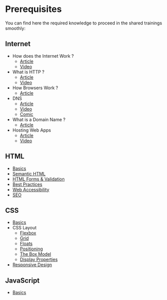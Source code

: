 # Prerequisites

You can find here the required knowledge to proceed in the shared trainings smoothly:

## Internet

- How does the Internet Work ?
  - [Article](https://cs.fyi/guide/how-does-internet-work)
  - [Video](https://www.youtube.com/watch?v=7_LPdttKXPc)
- What is HTTP ?
  - [Article](https://cs.fyi/guide/http-in-depth)
  - [Video](https://www.youtube.com/watch?v=iYM2zFP3Zn0)
- How Browsers Work ?
  - [Article](https://web.dev/howbrowserswork/)
- DNS
  - [Article](https://developer.mozilla.org/en-US/docs/Glossary/DNS)
  - [Video](https://www.youtube.com/watch?v=zEmUuNFBgN8&list=PLTk5ZYSbd9MhMmOiPhfRJNW7bhxHo4q-K)
  - [Comic](https://howdns.works/)
- What is a Domain Name ?
  - [Article](https://developer.mozilla.org/en-US/docs/Learn/Common_questions/Web_mechanics/What_is_a_domain_name)
- Hosting Web Apps
  - [Article](https://developer.mozilla.org/en-US/docs/Learn/Common_questions/Web_mechanics/Pages_sites_servers_and_search_engines)
  - [Video](https://www.youtube.com/watch?v=htbY9-yggB0)

## HTML

- [Basics](https://web.dev/learn/html/)
- [Semantic HTML](https://cs.fyi/guide/writing-semantic-html)
- [HTML Forms & Validation](https://web.dev/learn/forms/)
- [Best Practices](https://github.com/hail2u/html-best-practices)
- [Web Accessibility](https://web.dev/accessibility/)
- [SEO](https://developers.google.com/search/docs)

## CSS

- [Basics](https://web.dev/learn/css/)
- CSS Layout
  - [Flexbox](https://css-tricks.com/snippets/css/a-guide-to-flexbox)
  - [Grid](https://css-tricks.com/snippets/css/complete-guide-grid)
  - [Floats](https://css-tricks.com/all-about-floats/)
  - [Positioning](https://css-tricks.com/absolute-relative-fixed-positioining-how-do-they-differ/)
  - [The Box Model](https://developer.mozilla.org/en-US/docs/Learn/CSS/Building_blocks/The_box_model)
  - [Display Properties](https://www.freecodecamp.org/news/the-css-display-property-display-none-display-table-inline-block-and-more/)
- [Responsive Design](https://web.dev/learn/design/)

## JavaScript

- [Basics](https://javascript.info/)
